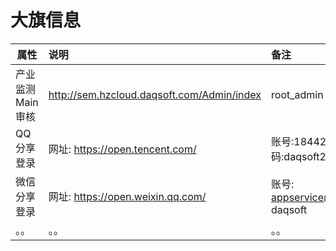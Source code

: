 # 大旗信息

| 属性 | 说明 | 备注 |
| ------------- |:-------------| :-----|
| 产业监测Main审核| http://sem.hzcloud.daqsoft.com/Admin/index | root_admin daqsoft |
| QQ分享登录| 网址: https://open.tencent.com/ | 账号:1844234245  密码:daqsoft2017 |
| 微信分享登录| 网址: https://open.weixin.qq.com/| 账号: appservice@daqsoft.com   daqsoft|
| 。。| 。。| 。。 |








